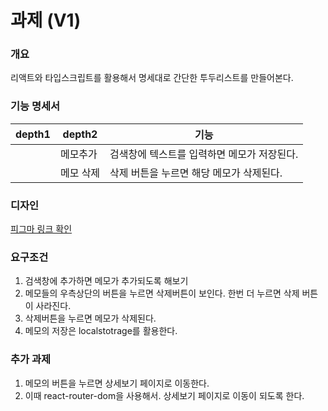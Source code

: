 # 과제 (V1)

### 개요

리액트와 타입스크립트를 활용해서 명세대로 간단한 투두리스트를 만들어본다. 

### 기능 명세서
| depth1 | depth2 | 기능 |
|----------|----------|----------|
|            | 메모추가   | 검색창에 텍스트를 입력하면 메모가 저장된다.    |
|            | 메모 삭제  | 삭제 버튼을 누르면 해당 메모가 삭제된다.   |


### 디자인
[피그마 링크 확인](https://www.figma.com/design/cgH0Ev7k0muNt0lB3dSowC/Untitled?node-id=0-1&t=GgTy7yMRBVMrmLZr-1)

### 요구조건
1. 검색창에 추가하면 메모가 추가되도록 해보기
2. 메모들의 우측상단의 버튼을 누르면 삭제버튼이 보인다. 한번 더 누르면 삭제 버튼이 사라진다.
3. 삭제버튼을 누르면 메모가 삭제된다.
4. 메모의 저장은 localstotrage를 활용한다. 

### 추가 과제 
1. 메모의 버튼을 누르면 상세보기 페이지로 이동한다. 
2. 이때 react-router-dom을 사용해서. 상세보기 페이지로 이동이 되도록 한다.

